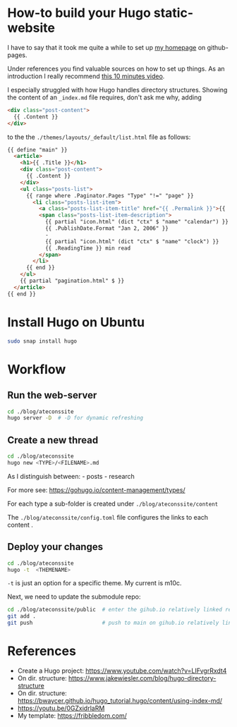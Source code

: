 # How-to build your Hugo static-website
I have to say that it took me quite a while to set up [my homepage](https://atecon.github.io/) on github-pages.

Under references you find valuable sources on how to set up things. As an introduction I really recommend [this 10 minutes video](https://www.youtube.com/watch?v=LIFvgrRxdt4).

I especially struggled with how Hugo handles directory structures. Showing the content of an `_index.md` file requires, don't ask me why, adding
```html
<div class="post-content">
  {{ .Content }}
</div>
```
to the the `./themes/layouts/_default/list.html` file as follows:

```html
{{ define "main" }}
  <article>
    <h1>{{ .Title }}</h1>
    <div class="post-content">
      {{ .Content }}
    </div>
    <ul class="posts-list">
      {{ range where .Paginator.Pages "Type" "!=" "page" }}
        <li class="posts-list-item">
          <a class="posts-list-item-title" href="{{ .Permalink }}">{{ .Title }}</a>
          <span class="posts-list-item-description">
            {{ partial "icon.html" (dict "ctx" $ "name" "calendar") }}
            {{ .PublishDate.Format "Jan 2, 2006" }}
            -
            {{ partial "icon.html" (dict "ctx" $ "name" "clock") }}
            {{ .ReadingTime }} min read
          </span>
        </li>
      {{ end }}
    </ul>
    {{ partial "pagination.html" $ }}
  </article>
{{ end }}
```

# Install Hugo on Ubuntu
```bash
sudo snap install hugo
```

# Workflow

## Run the web-server
```bash
cd ./blog/ateconssite
hugo server -D  # -D for dynamic refreshing
```

## Create a new thread
```bash
cd ./blog/ateconssite
hugo new <TYPE>/<FILENAME>.md
```

As <TYPES> I distinguish between:
	- posts
	- research

For more see: https://gohugo.io/content-management/types/

For each type a sub-folder is created under ```./blog/ateconssite/content```

The ```./blog/ateconssite/config.toml``` file configures the links to each content <TYPE>.

## Deploy your changes
```bash
cd ./blog/ateconssite
hugo -t  <THEMENAME>
```
`-t` is just an option for a specific theme. My current <THEMENAME> is m10c.

Next, we need to update the submodule repo:
```bash
cd ./blog/ateconssite/public  # enter the gihub.io relatively linked repo
git add .
git push                      # push to main on gihub.io relatively linked repo
```


# References
- Create a Hugo project: https://www.youtube.com/watch?v=LIFvgrRxdt4
- On dir. structure: https://www.jakewiesler.com/blog/hugo-directory-structure
- On dir. structure: https://bwaycer.github.io/hugo_tutorial.hugo/content/using-index-md/
- https://youtu.be/0GZxidrlaRM
- My template: https://fribbledom.com/
